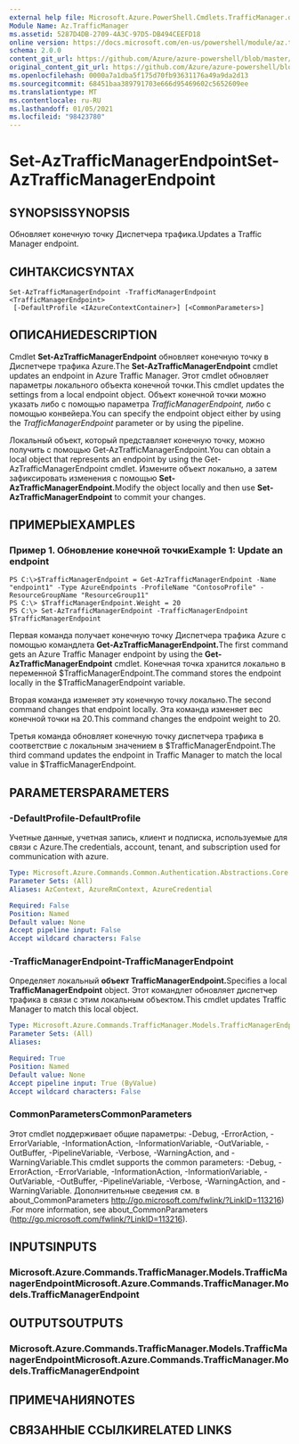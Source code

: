 ```yaml
---
external help file: Microsoft.Azure.PowerShell.Cmdlets.TrafficManager.dll-Help.xml
Module Name: Az.TrafficManager
ms.assetid: 5287D4DB-2709-4A3C-97D5-DB494CEEFD18
online version: https://docs.microsoft.com/en-us/powershell/module/az.trafficmanager/set-aztrafficmanagerendpoint
schema: 2.0.0
content_git_url: https://github.com/Azure/azure-powershell/blob/master/src/TrafficManager/TrafficManager/help/Set-AzTrafficManagerEndpoint.md
original_content_git_url: https://github.com/Azure/azure-powershell/blob/master/src/TrafficManager/TrafficManager/help/Set-AzTrafficManagerEndpoint.md
ms.openlocfilehash: 0000a7a1dba5f175d70fb93631176a49a9da2d13
ms.sourcegitcommit: 68451baa389791703e666d95469602c5652609ee
ms.translationtype: MT
ms.contentlocale: ru-RU
ms.lasthandoff: 01/05/2021
ms.locfileid: "98423780"
---
```

# <span data-ttu-id="66c87-101">Set-AzTrafficManagerEndpoint</span><span class="sxs-lookup"><span data-stu-id="66c87-101">Set-AzTrafficManagerEndpoint</span></span>

## <span data-ttu-id="66c87-102">SYNOPSIS</span><span class="sxs-lookup"><span data-stu-id="66c87-102">SYNOPSIS</span></span>
<span data-ttu-id="66c87-103">Обновляет конечную точку Диспетчера трафика.</span><span class="sxs-lookup"><span data-stu-id="66c87-103">Updates a Traffic Manager endpoint.</span></span>

## <span data-ttu-id="66c87-104">СИНТАКСИС</span><span class="sxs-lookup"><span data-stu-id="66c87-104">SYNTAX</span></span>

```
Set-AzTrafficManagerEndpoint -TrafficManagerEndpoint <TrafficManagerEndpoint>
 [-DefaultProfile <IAzureContextContainer>] [<CommonParameters>]
```

## <span data-ttu-id="66c87-105">ОПИСАНИЕ</span><span class="sxs-lookup"><span data-stu-id="66c87-105">DESCRIPTION</span></span>
<span data-ttu-id="66c87-106">Cmdlet **Set-AzTrafficManagerEndpoint** обновляет конечную точку в Диспетчере трафика Azure.</span><span class="sxs-lookup"><span data-stu-id="66c87-106">The **Set-AzTrafficManagerEndpoint** cmdlet updates an endpoint in Azure Traffic Manager.</span></span>
<span data-ttu-id="66c87-107">Этот cmdlet обновляет параметры локального объекта конечной точки.</span><span class="sxs-lookup"><span data-stu-id="66c87-107">This cmdlet updates the settings from a local endpoint object.</span></span>
<span data-ttu-id="66c87-108">Объект конечной точки можно указать либо с помощью параметра *TrafficManagerEndpoint,* либо с помощью конвейера.</span><span class="sxs-lookup"><span data-stu-id="66c87-108">You can specify the endpoint object either by using the *TrafficManagerEndpoint* parameter or by using the pipeline.</span></span>

<span data-ttu-id="66c87-109">Локальный объект, который представляет конечную точку, можно получить с помощью Get-AzTrafficManagerEndpoint.</span><span class="sxs-lookup"><span data-stu-id="66c87-109">You can obtain a local object that represents an endpoint by using the Get-AzTrafficManagerEndpoint cmdlet.</span></span>
<span data-ttu-id="66c87-110">Измените объект локально, а затем зафиксировать изменения с помощью **Set-AzTrafficManagerEndpoint.**</span><span class="sxs-lookup"><span data-stu-id="66c87-110">Modify the object locally and then use **Set-AzTrafficManagerEndpoint** to commit your changes.</span></span>

## <span data-ttu-id="66c87-111">ПРИМЕРЫ</span><span class="sxs-lookup"><span data-stu-id="66c87-111">EXAMPLES</span></span>

### <span data-ttu-id="66c87-112">Пример 1. Обновление конечной точки</span><span class="sxs-lookup"><span data-stu-id="66c87-112">Example 1: Update an endpoint</span></span>
```
PS C:\>$TrafficManagerEndpoint = Get-AzTrafficManagerEndpoint -Name "endpoint1" -Type AzureEndpoints -ProfileName "ContosoProfile" -ResourceGroupName "ResourceGroup11"
PS C:\> $TrafficManagerEndpoint.Weight = 20
PS C:\> Set-AzTrafficManagerEndpoint -TrafficManagerEndpoint $TrafficManagerEndpoint
```

<span data-ttu-id="66c87-113">Первая команда получает конечную точку Диспетчера трафика Azure с помощью командлета **Get-AzTrafficManagerEndpoint.**</span><span class="sxs-lookup"><span data-stu-id="66c87-113">The first command gets an Azure Traffic Manager endpoint by using the **Get-AzTrafficManagerEndpoint** cmdlet.</span></span>
<span data-ttu-id="66c87-114">Конечная точка хранится локально в переменной $TrafficManagerEndpoint.</span><span class="sxs-lookup"><span data-stu-id="66c87-114">The command stores the endpoint locally in the $TrafficManagerEndpoint variable.</span></span>

<span data-ttu-id="66c87-115">Вторая команда изменяет эту конечную точку локально.</span><span class="sxs-lookup"><span data-stu-id="66c87-115">The second command changes that endpoint locally.</span></span>
<span data-ttu-id="66c87-116">Эта команда изменяет вес конечной точки на 20.</span><span class="sxs-lookup"><span data-stu-id="66c87-116">This command changes the endpoint weight to 20.</span></span>

<span data-ttu-id="66c87-117">Третья команда обновляет конечную точку диспетчера трафика в соответствие с локальным значением в $TrafficManagerEndpoint.</span><span class="sxs-lookup"><span data-stu-id="66c87-117">The third command updates the endpoint in Traffic Manager to match the local value in $TrafficManagerEndpoint.</span></span>

## <span data-ttu-id="66c87-118">PARAMETERS</span><span class="sxs-lookup"><span data-stu-id="66c87-118">PARAMETERS</span></span>

### <span data-ttu-id="66c87-119">-DefaultProfile</span><span class="sxs-lookup"><span data-stu-id="66c87-119">-DefaultProfile</span></span>
<span data-ttu-id="66c87-120">Учетные данные, учетная запись, клиент и подписка, используемые для связи с Azure.</span><span class="sxs-lookup"><span data-stu-id="66c87-120">The credentials, account, tenant, and subscription used for communication with azure.</span></span>

```yaml
Type: Microsoft.Azure.Commands.Common.Authentication.Abstractions.Core.IAzureContextContainer
Parameter Sets: (All)
Aliases: AzContext, AzureRmContext, AzureCredential

Required: False
Position: Named
Default value: None
Accept pipeline input: False
Accept wildcard characters: False
```

### <span data-ttu-id="66c87-121">-TrafficManagerEndpoint</span><span class="sxs-lookup"><span data-stu-id="66c87-121">-TrafficManagerEndpoint</span></span>
<span data-ttu-id="66c87-122">Определяет локальный **объект TrafficManagerEndpoint.**</span><span class="sxs-lookup"><span data-stu-id="66c87-122">Specifies a local **TrafficManagerEndpoint** object.</span></span>
<span data-ttu-id="66c87-123">Этот командлет обновляет диспетчер трафика в связи с этим локальным объектом.</span><span class="sxs-lookup"><span data-stu-id="66c87-123">This cmdlet updates Traffic Manager to match this local object.</span></span>

```yaml
Type: Microsoft.Azure.Commands.TrafficManager.Models.TrafficManagerEndpoint
Parameter Sets: (All)
Aliases:

Required: True
Position: Named
Default value: None
Accept pipeline input: True (ByValue)
Accept wildcard characters: False
```

### <span data-ttu-id="66c87-124">CommonParameters</span><span class="sxs-lookup"><span data-stu-id="66c87-124">CommonParameters</span></span>
<span data-ttu-id="66c87-125">Этот cmdlet поддерживает общие параметры: -Debug, -ErrorAction, -ErrorVariable, -InformationAction, -InformationVariable, -OutVariable, -OutBuffer, -PipelineVariable, -Verbose, -WarningAction, and -WarningVariable.</span><span class="sxs-lookup"><span data-stu-id="66c87-125">This cmdlet supports the common parameters: -Debug, -ErrorAction, -ErrorVariable, -InformationAction, -InformationVariable, -OutVariable, -OutBuffer, -PipelineVariable, -Verbose, -WarningAction, and -WarningVariable.</span></span> <span data-ttu-id="66c87-126">Дополнительные сведения см. в about_CommonParameters http://go.microsoft.com/fwlink/?LinkID=113216) .</span><span class="sxs-lookup"><span data-stu-id="66c87-126">For more information, see about_CommonParameters (http://go.microsoft.com/fwlink/?LinkID=113216).</span></span>

## <span data-ttu-id="66c87-127">INPUTS</span><span class="sxs-lookup"><span data-stu-id="66c87-127">INPUTS</span></span>

### <span data-ttu-id="66c87-128">Microsoft.Azure.Commands.TrafficManager.Models.TrafficManagerEndpoint</span><span class="sxs-lookup"><span data-stu-id="66c87-128">Microsoft.Azure.Commands.TrafficManager.Models.TrafficManagerEndpoint</span></span>

## <span data-ttu-id="66c87-129">OUTPUTS</span><span class="sxs-lookup"><span data-stu-id="66c87-129">OUTPUTS</span></span>

### <span data-ttu-id="66c87-130">Microsoft.Azure.Commands.TrafficManager.Models.TrafficManagerEndpoint</span><span class="sxs-lookup"><span data-stu-id="66c87-130">Microsoft.Azure.Commands.TrafficManager.Models.TrafficManagerEndpoint</span></span>

## <span data-ttu-id="66c87-131">ПРИМЕЧАНИЯ</span><span class="sxs-lookup"><span data-stu-id="66c87-131">NOTES</span></span>

## <span data-ttu-id="66c87-132">СВЯЗАННЫЕ ССЫЛКИ</span><span class="sxs-lookup"><span data-stu-id="66c87-132">RELATED LINKS</span></span>
